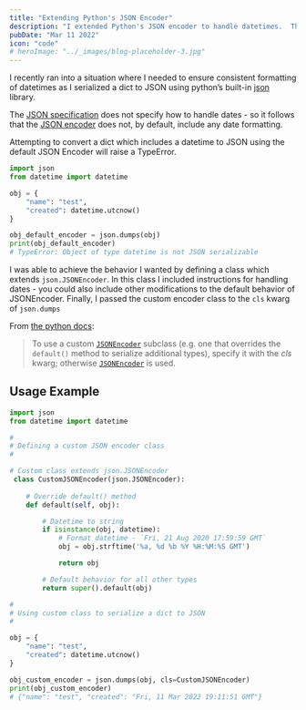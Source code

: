 ```yaml
---
title: "Extending Python's JSON Encoder"
description: "I extended Python's JSON encoder to handle datetimes.  This is how I did it"
pubDate: "Mar 11 2022"
icon: "code"
# heroImage: "../_images/blog-placeholder-3.jpg"
---
```


I recently ran into a situation where I needed to ensure consistent formatting of datetimes as I serialized a dict to JSON using python’s built-in [json](https://docs.python.org/3/library/json.html) library.

The [JSON specification](https://www.json.org/json-en.html) does not specify how to handle dates - so it follows that the [JSON encoder](https://docs.python.org/3/library/json.html#json.JSONEncoder) does not, by default, include any date formatting.

Attempting to convert a dict which includes a datetime to JSON using the default JSON Encoder will raise a TypeError.

```python
import json
from datetime import datetime

obj = {
    "name": "test",
    "created": datetime.utcnow()
}

obj_default_encoder = json.dumps(obj)
print(obj_default_encoder)
# TypeError: Object of type datetime is not JSON serializable
```

I was able to achieve the behavior I wanted by defining a class which extends `json.JSONEncoder`.  In this class I included instructions for handling dates - you could also include other modifications to the default behavior of JSONEncoder.  Finally, I passed the custom encoder class to the `cls` kwarg of `json.dumps`

From [the python docs](https://docs.python.org/3/library/json.html#json.dump):
>To use a custom [`JSONEncoder`](https://docs.python.org/3/library/json.html#json.JSONEncoder "json.JSONEncoder") subclass (e.g. one that overrides the `default()` method to serialize additional types), specify it with the _cls_ kwarg; otherwise [`JSONEncoder`](https://docs.python.org/3/library/json.html#json.JSONEncoder "json.JSONEncoder") is used.

## Usage Example

```python
import json
from datetime import datetime

#
# Defining a custom JSON encoder class
#

# Custom class extends json.JSONEncoder
 class CustomJSONEncoder(json.JSONEncoder):
   
    # Override default() method
    def default(self, obj):

        # Datetime to string
        if isinstance(obj, datetime):
            # Format datetime - `Fri, 21 Aug 2020 17:59:59 GMT`
            obj = obj.strftime('%a, %d %b %Y %H:%M:%S GMT')

            return obj

        # Default behavior for all other types
        return super().default(obj)

#
# Using custom class to serialize a dict to JSON
#

obj = {
    "name": "test",
    "created": datetime.utcnow()
}

obj_custom_encoder = json.dumps(obj, cls=CustomJSONEncoder)
print(obj_custom_encoder)
# {"name": "test", "created": "Fri, 11 Mar 2022 19:11:51 GMT"}
```
